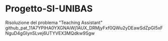 # Progetto-SI-UNIBAS
Risoluzione del problema "Teaching Assistant"
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
